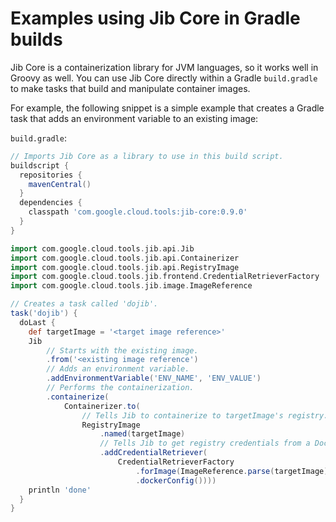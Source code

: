 # Examples using Jib Core in Gradle builds

Jib Core is a containerization library for JVM languages, so it works well in Groovy as well. You can use Jib Core directly within a Gradle `build.gradle` to make tasks that build and manipulate container images.

For example, the following snippet is a simple example that creates a Gradle task that adds an environment variable to an existing image:

`build.gradle`:

```groovy
// Imports Jib Core as a library to use in this build script.
buildscript {
  repositories {
    mavenCentral()
  }
  dependencies {
    classpath 'com.google.cloud.tools:jib-core:0.9.0'
  }
}

import com.google.cloud.tools.jib.api.Jib
import com.google.cloud.tools.jib.api.Containerizer
import com.google.cloud.tools.jib.api.RegistryImage
import com.google.cloud.tools.jib.frontend.CredentialRetrieverFactory
import com.google.cloud.tools.jib.image.ImageReference

// Creates a task called 'dojib'.
task('dojib') {
  doLast { 
    def targetImage = '<target image reference>'
    Jib
        // Starts with the existing image.
        .from('<existing image reference')
        // Adds an environment variable.
        .addEnvironmentVariable('ENV_NAME', 'ENV_VALUE')
        // Performs the containerization.
        .containerize(
            Containerizer.to(
                // Tells Jib to containerize to targetImage's registry. 
                RegistryImage
                    .named(targetImage)
                    // Tells Jib to get registry credentials from a Docker config.
                    .addCredentialRetriever(
                        CredentialRetrieverFactory
                            .forImage(ImageReference.parse(targetImage))
                            .dockerConfig())))
    println 'done'
  }
}
```



